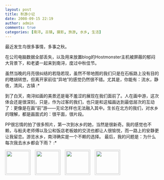 ```yaml
---
layout: post
title: 秋游小记
date: 2008-09-15 22:19
author: admin
comments: true
categories: [南浔, 古镇, 摄影, 旅游, 水乡, 生活]
---
```

最近发生鸟很多事情，多事之秋。

在公司电脑数据全部丢失，以及用来放置blog的Hostmonster主机被屏蔽的郁闷大背景下，和老婆一起来到南浔，度过中秋佳节。

虽然当晚的月亮很纠结的若隐若现，虽然不带地图的我们只是在石板路上没有目的的瞎胡转悠，但离开家前往“异地”的感觉仍然很不错。尤其是，你能有：流水，静夜，清风，古镇  :*

到了白天，南浔如画的美景还是毫不羞涩的展现在我们面前了。人在画中游，这次体会还是很深刻，只是，作为过客的我们，也只是和这幅画达到最低层次的互动了：更像是在画“前”游——无论怎样也无法融入其中。生长在北方的我们，对水乡的理解，都是画面式的：很平面，很片段。

PP很忘情的拍了很多照片，第一次到水乡的她，当然是很新奇。我的感觉也不赖，与船夫老师傅以及公和饭店老板娘的交流也都让人很愉悦，而一路上的安静更让我留恋。游览水乡，南浔确实是一个不赖的选择。
最后，我的问题是：为什么每次我去水乡都会下雨？ :*

<a href="http://www.flickr.com/photos/leoshcn/sets/72157607301118542/"><img alt="" src="http://farm4.static.flickr.com/3047/2858833859_bb23c1067d_s.jpg" title="如画" class="alignnone" width="75" height="75" style="padding:3px;border:1px solid #c1c1c1;margin-right:15px;"/></a><a href="http://www.flickr.com/photos/leoshcn/sets/72157607301118542/"><img alt="" src="http://farm4.static.flickr.com/3018/2859670476_3e35a5c598_s.jpg" title="船头" class="alignnone" width="75" height="75" style="padding:3px;border:1px solid #c1c1c1;margin-right:15px;"/></a><a href="http://www.flickr.com/photos/leoshcn/sets/72157607301118542/"><img alt="" src="http://farm4.static.flickr.com/3127/2859652708_a6cea75ec6_s.jpg" title="夜" class="alignnone" width="75" height="75" style="padding:3px;border:1px solid #c1c1c1;margin-right:15px;"/></a><a href="http://www.flickr.com/photos/leoshcn/sets/72157607301118542/"><img alt="" src="http://farm4.static.flickr.com/3285/2858852541_a697a4f7a1_s.jpg" title="米" class="alignnone" width="75" height="75" style="padding:3px;border:1px solid #c1c1c1;margin-right:15px;"/></a>
